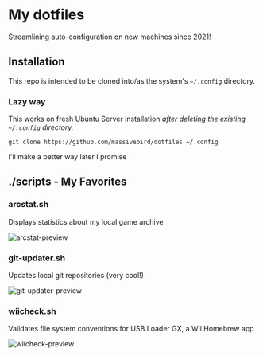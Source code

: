 # My dotfiles

Streamlining auto-configuration on new machines since 2021!

## Installation

This repo is intended to be cloned into/as the system's `~/.config` directory.

### Lazy way

This works on fresh Ubuntu Server installation _after deleting the existing `~/.config` directory._

`git clone https://github.com/massivebird/dotfiles ~/.config`

I'll make a better way later I promise

## ./scripts - My Favorites

### arcstat.sh

Displays statistics about my local game archive

![arcstat-preview](https://i.imgur.com/6q6SrFS.png)

### git-updater.sh

Updates local git repositories (very cool!)

![git-updater-preview](https://i.imgur.com/ulG5AnG.gif)

### wiicheck.sh

Validates file system conventions for USB Loader GX, a Wii Homebrew app

![wiicheck-preview](https://i.imgur.com/DaCQKue.png)
